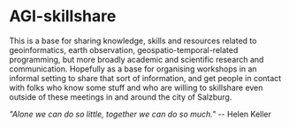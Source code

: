 # AGI-skillshare

This is a base for sharing knowledge, skills and resources related to geoinformatics, earth observation, geospatio-temporal-related programming, but more broadly academic and scientific research and communication. Hopefully as a base for organising workshops in an informal setting to share that sort of information, and get people in contact with folks who know some stuff and who are willing to skillshare even outside of these meetings in and around the city of Salzburg.

*"Alone we can do so little, together we can do so much."* -- Helen Keller
